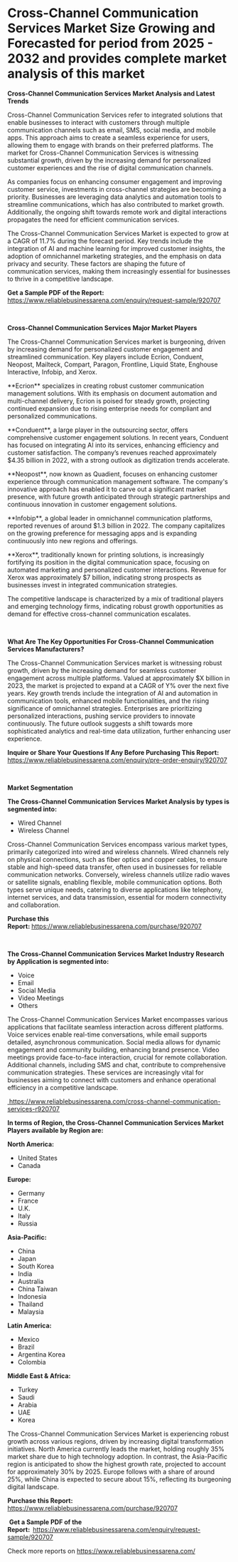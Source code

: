 <p><h1>Cross-Channel Communication Services Market Size Growing and Forecasted for period from 2025 - 2032 and provides complete market analysis of this market</h1></p><p><strong>Cross-Channel Communication Services Market Analysis and Latest Trends</strong></p>
<p><p>Cross-Channel Communication Services refer to integrated solutions that enable businesses to interact with customers through multiple communication channels such as email, SMS, social media, and mobile apps. This approach aims to create a seamless experience for users, allowing them to engage with brands on their preferred platforms. The market for Cross-Channel Communication Services is witnessing substantial growth, driven by the increasing demand for personalized customer experiences and the rise of digital communication channels.</p><p>As companies focus on enhancing consumer engagement and improving customer service, investments in cross-channel strategies are becoming a priority. Businesses are leveraging data analytics and automation tools to streamline communications, which has also contributed to market growth. Additionally, the ongoing shift towards remote work and digital interactions propagates the need for efficient communication services.</p><p>The Cross-Channel Communication Services Market is expected to grow at a CAGR of 11.7% during the forecast period. Key trends include the integration of AI and machine learning for improved customer insights, the adoption of omnichannel marketing strategies, and the emphasis on data privacy and security. These factors are shaping the future of communication services, making them increasingly essential for businesses to thrive in a competitive landscape.</p></p>
<p><strong>Get a Sample PDF of the Report:&nbsp;</strong> <a href="https://www.reliablebusinessarena.com/enquiry/request-sample/920707?utm_campaign=2530&utm_medium=2&utm_source=Github&utm_content=ia&utm_term=08042025&utm_id=cross-channel-communication-services">https://www.reliablebusinessarena.com/enquiry/request-sample/920707</a></p>
<p>&nbsp;</p>
<p><strong>Cross-Channel Communication Services Major Market Players</strong></p>
<p><p>The Cross-Channel Communication Services market is burgeoning, driven by increasing demand for personalized customer engagement and streamlined communication. Key players include Ecrion, Conduent, Neopost, Mailteck, Compart, Paragon, Frontline, Liquid State, Enghouse Interactive, Infobip, and Xerox.</p><p>**Ecrion** specializes in creating robust customer communication management solutions. With its emphasis on document automation and multi-channel delivery, Ecrion is poised for steady growth, projecting continued expansion due to rising enterprise needs for compliant and personalized communications.</p><p>**Conduent**, a large player in the outsourcing sector, offers comprehensive customer engagement solutions. In recent years, Conduent has focused on integrating AI into its services, enhancing efficiency and customer satisfaction. The company’s revenues reached approximately $4.35 billion in 2022, with a strong outlook as digitization trends accelerate.</p><p>**Neopost**, now known as Quadient, focuses on enhancing customer experience through communication management software. The company's innovative approach has enabled it to carve out a significant market presence, with future growth anticipated through strategic partnerships and continuous innovation in customer engagement solutions.</p><p>**Infobip**, a global leader in omnichannel communication platforms, reported revenues of around $1.3 billion in 2022. The company capitalizes on the growing preference for messaging apps and is expanding continuously into new regions and offerings.</p><p>**Xerox**, traditionally known for printing solutions, is increasingly fortifying its position in the digital communication space, focusing on automated marketing and personalized customer interactions. Revenue for Xerox was approximately $7 billion, indicating strong prospects as businesses invest in integrated communication strategies.</p><p>The competitive landscape is characterized by a mix of traditional players and emerging technology firms, indicating robust growth opportunities as demand for effective cross-channel communication escalates.</p></p>
<p>&nbsp;</p>
<p><strong>What Are The Key Opportunities For Cross-Channel Communication Services Manufacturers?</strong></p>
<p><p>The Cross-Channel Communication Services market is witnessing robust growth, driven by the increasing demand for seamless customer engagement across multiple platforms. Valued at approximately $X billion in 2023, the market is projected to expand at a CAGR of Y% over the next five years. Key growth trends include the integration of AI and automation in communication tools, enhanced mobile functionalities, and the rising significance of omnichannel strategies. Enterprises are prioritizing personalized interactions, pushing service providers to innovate continuously. The future outlook suggests a shift towards more sophisticated analytics and real-time data utilization, further enhancing user experience.</p></p>
<p><strong>Inquire or Share Your Questions If Any Before Purchasing This Report:</strong> <a href="https://www.reliablebusinessarena.com/enquiry/pre-order-enquiry/920707?utm_campaign=2530&utm_medium=2&utm_source=Github&utm_content=ia&utm_term=08042025&utm_id=cross-channel-communication-services">https://www.reliablebusinessarena.com/enquiry/pre-order-enquiry/920707</a></p>
<p>&nbsp;</p>
<p><strong>Market Segmentation</strong></p>
<p><strong>The Cross-Channel Communication Services Market Analysis by types is segmented into:</strong></p>
<p><ul><li>Wired Channel</li><li>Wireless Channel</li></ul></p>
<p><p>Cross-Channel Communication Services encompass various market types, primarily categorized into wired and wireless channels. Wired channels rely on physical connections, such as fiber optics and copper cables, to ensure stable and high-speed data transfer, often used in businesses for reliable communication networks. Conversely, wireless channels utilize radio waves or satellite signals, enabling flexible, mobile communication options. Both types serve unique needs, catering to diverse applications like telephony, internet services, and data transmission, essential for modern connectivity and collaboration.</p></p>
<p><strong>Purchase this Report:&nbsp;</strong><a href="https://www.reliablebusinessarena.com/purchase/920707?utm_campaign=2530&utm_medium=2&utm_source=Github&utm_content=ia&utm_term=08042025&utm_id=cross-channel-communication-services">https://www.reliablebusinessarena.com/purchase/920707</a></p>
<p>&nbsp;</p>
<p><strong>The Cross-Channel Communication Services Market Industry Research by Application is segmented into:</strong></p>
<p><ul><li>Voice</li><li>Email</li><li>Social Media</li><li>Video Meetings</li><li>Others</li></ul></p>
<p><p>The Cross-Channel Communication Services Market encompasses various applications that facilitate seamless interaction across different platforms. Voice services enable real-time conversations, while email supports detailed, asynchronous communication. Social media allows for dynamic engagement and community building, enhancing brand presence. Video meetings provide face-to-face interaction, crucial for remote collaboration. Additional channels, including SMS and chat, contribute to comprehensive communication strategies. These services are increasingly vital for businesses aiming to connect with customers and enhance operational efficiency in a competitive landscape.</p></p>
<p><a href="https://www.reliablebusinessarena.com/cross-channel-communication-services-r920707?utm_campaign=2530&utm_medium=2&utm_source=Github&utm_content=ia&utm_term=08042025&utm_id=cross-channel-communication-services">&nbsp;https://www.reliablebusinessarena.com/cross-channel-communication-services-r920707</a></p>
<p><strong>In terms of Region, the Cross-Channel Communication Services Market Players available by Region are:</strong></p>
<p>
    <p> <strong> North America: </strong>
        <ul>
            <li>United States</li>
            <li>Canada</li>
        </ul>
        </p> 
    <p> <strong> Europe: </strong>
        <ul>
            <li>Germany</li>
            <li>France</li>
            <li>U.K.</li>
            <li>Italy</li>
            <li>Russia</li>
        </ul>
        </p> 
    <p> <strong> Asia-Pacific: </strong>
        <ul>
            <li>China</li>
            <li>Japan</li>
            <li>South Korea</li>
            <li>India</li>
            <li>Australia</li>
            <li>China Taiwan</li>
            <li>Indonesia</li>
            <li>Thailand</li>
            <li>Malaysia</li>
        </ul>
        </p> 
    <p> <strong> Latin America: </strong>
        <ul>
            <li>Mexico</li>
            <li>Brazil</li>
            <li>Argentina Korea</li>
            <li>Colombia</li>
        </ul>
        </p> 
    <p> <strong> Middle East & Africa: </strong>
        <ul>
            <li>Turkey</li>
            <li>Saudi</li>
            <li>Arabia</li>
            <li>UAE</li>
            <li>Korea</li>
        </ul>
    </p>
    </p>
<p><p>The Cross-Channel Communication Services Market is experiencing robust growth across various regions, driven by increasing digital transformation initiatives. North America currently leads the market, holding roughly 35% market share due to high technology adoption. In contrast, the Asia-Pacific region is anticipated to show the highest growth rate, projected to account for approximately 30% by 2025. Europe follows with a share of around 25%, while China is expected to secure about 15%, reflecting its burgeoning digital landscape.</p></p>
<p><strong>Purchase this Report: </strong><a href="https://www.reliablebusinessarena.com/purchase/920707?utm_campaign=2530&utm_medium=2&utm_source=Github&utm_content=ia&utm_term=08042025&utm_id=cross-channel-communication-services">https://www.reliablebusinessarena.com/purchase/920707</a></p>
<p>&nbsp;<strong>Get a Sample PDF of the Report:&nbsp;&nbsp;</strong><a href="https://www.reliablebusinessarena.com/enquiry/request-sample/920707?utm_campaign=2530&utm_medium=2&utm_source=Github&utm_content=ia&utm_term=08042025&utm_id=cross-channel-communication-services">https://www.reliablebusinessarena.com/enquiry/request-sample/920707</a></p>
<p><strong></strong></p>
<p>Check more reports on <a href="https://www.reliablebusinessarena.com/?utm_campaign=2530&utm_medium=2&utm_source=Github&utm_content=ia&utm_term=08042025&utm_id=cross-channel-communication-services">https://www.reliablebusinessarena.com/</a></p>